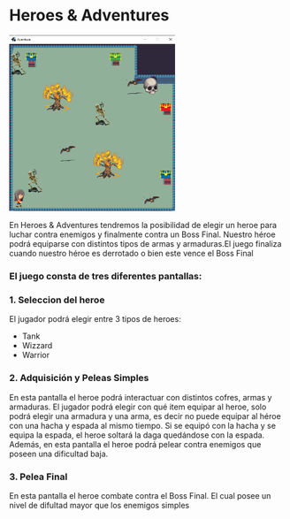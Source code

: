 # **Heroes & Adventures**
<img src="assets/aventura.PNG" width="300px" />

En Heroes & Adventures tendremos la posibilidad de elegir un heroe para luchar contra enemigos y finalmente contra un Boss Final.
Nuestro héroe podrá equiparse con distintos tipos de armas y armaduras.El juego finaliza cuando nuestro héroe es derrotado o bien este vence el Boss Final

### El juego consta de tres diferentes pantallas:

### 1. Seleccion del heroe
El jugador podrá elegir entre 3 tipos de heroes:
* Tank
* Wizzard
* Warrior

### 2. Adquisición y Peleas Simples

En esta pantalla el heroe podrá interactuar con distintos cofres, armas y armaduras.
El jugador podrá elegir con qué item equipar al heroe, solo podrá elegir una armadura y una arma,
es decir no puede equipar al héroe con una hacha y espada al mismo tiempo.
 Si se equipó con la hacha y se equipa la espada, el heroe soltará la daga quedándose con la espada.
 Además, en esta pantalla el heroe podrá pelear contra enemigos que poseen una dificultad baja.
 
 ### 3. Pelea Final
 
En esta pantalla el heroe combate contra el Boss Final. El cual posee un nivel de difultad mayor que los enemigos simples
 
